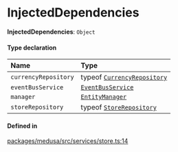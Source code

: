 # InjectedDependencies

 **InjectedDependencies**: `Object`

#### Type declaration

| Name | Type |
| :------ | :------ |
| `currencyRepository` | typeof [`CurrencyRepository`](../index.md#currencyrepository) |
| `eventBusService` | [`EventBusService`](../classes/EventBusService.md) |
| `manager` | [`EntityManager`](../classes/EntityManager.md) |
| `storeRepository` | typeof [`StoreRepository`](../index.md#storerepository) |

#### Defined in

[packages/medusa/src/services/store.ts:14](https://github.com/medusajs/medusa/blob/3d9f5ae63/packages/medusa/src/services/store.ts#L14)
